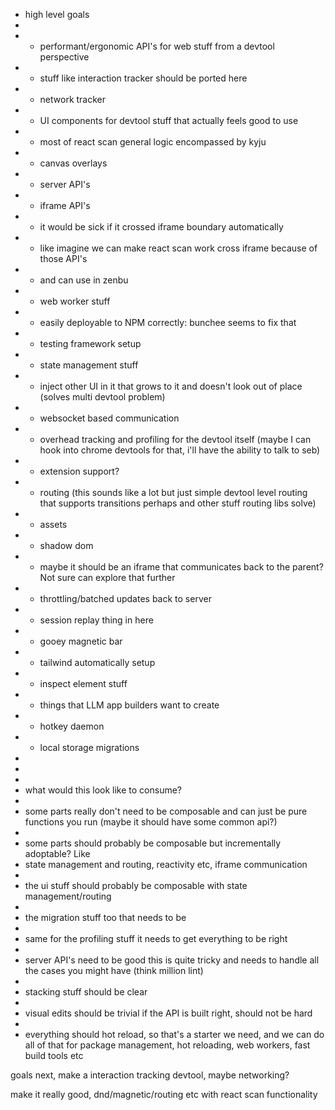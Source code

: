 - high level goals
-
- - performant/ergonomic API's for web stuff from a devtool perspective
- - stuff like interaction tracker should be ported here
- - network tracker
- - UI components for devtool stuff that actually feels good to use
- - most of react scan general logic encompassed by kyju
- - canvas overlays
- - server API's
- - iframe API's
- - it would be sick if it crossed iframe boundary automatically
- - like imagine we can make react scan work cross iframe because of those API's
- - and can use in zenbu
- - web worker stuff
- - easily deployable to NPM correctly: bunchee seems to fix that
- - testing framework setup
- - state management stuff
- - inject other UI in it that grows to it and doesn't look out of place (solves multi devtool problem)
- - websocket based communication
- - overhead tracking and profiling for the devtool itself (maybe I can hook into chrome devtools for that, i'll have the ability to talk to seb)
- - extension support?
- - routing (this sounds like a lot but just simple devtool level routing that supports transitions perhaps and other stuff routing libs solve)
- - assets
- - shadow dom
- - maybe it should be an iframe that communicates back to the parent? Not sure can explore that further
- - throttling/batched updates back to server
- - session replay thing in here
- - gooey magnetic bar
- - tailwind automatically setup
- - inspect element stuff
- - things that LLM app builders want to create
- - hotkey daemon
- - local storage migrations
-
-
-
- what would this look like to consume?
-
- some parts really don't need to be composable and can just be pure functions you run (maybe it should have some common api?)
-
- some parts should probably be composable but incrementally adoptable? Like
- state management and routing, reactivity etc, iframe communication
-
- the ui stuff should probably be composable with state management/routing
-
- the migration stuff too that needs to be
-
- same for the profiling stuff it needs to get everything to be right
-
- server API's need to be good this is quite tricky and needs to handle all the cases you might have (think million lint)
-
- stacking stuff should be clear
-
- visual edits should be trivial if the API is built right, should not be hard
-
- everything should hot reload, so that's a starter we need, and we can do all of that for package management, hot reloading, web workers, fast build tools etc

goals next, make a interaction tracking devtool, maybe networking?

make it really good, dnd/magnetic/routing etc with react scan functionality
